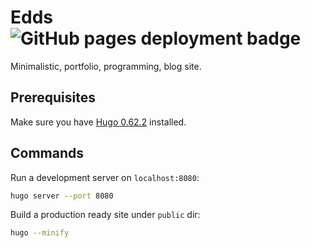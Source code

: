 # Edds ![GitHub pages deployment badge](https://github.com/Edvinas01/edds/workflows/GitHub%20Pages/badge.svg)
Minimalistic, portfolio, programming, blog site.

## Prerequisites
Make sure you have [Hugo 0.62.2](https://gohugo.io/getting-started/installing) installed.

## Commands
Run a development server on `localhost:8080`:
```bash
hugo server --port 8080
```

Build a production ready site under `public` dir:
```bash
hugo --minify
```

